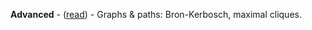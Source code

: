 <p><b>Advanced</b> - (<a href="https://medium.com/@dave_p/graphs-paths-bron-kerbosch-maximal-cliques-e6cab843bc2c">read</a>) -
Graphs & paths: Bron-Kerbosch, maximal cliques.</p>
